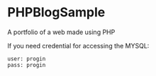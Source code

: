 # PHPBlogSample
A portfolio of a web made using PHP

If you need credential for accessing the MYSQL:

	user: progin
	pass: progin